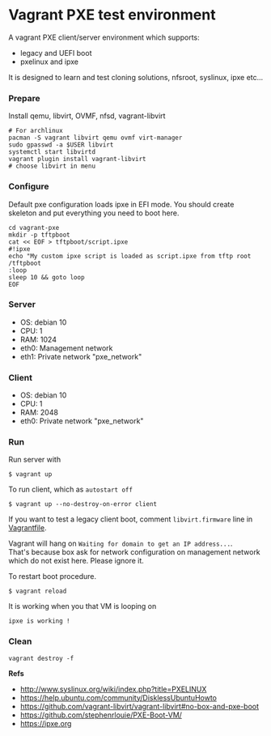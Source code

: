 # Vagrant PXE test environment

A vagrant PXE client/server environment which supports:
- legacy and UEFI boot  
- pxelinux and ipxe  

It is designed to learn and test cloning solutions, nfsroot, syslinux, ipxe etc...

### Prepare

Install qemu, libvirt, OVMF, nfsd, vagrant-libvirt
```
# For archlinux
pacman -S vagrant libvirt qemu ovmf virt-manager
sudo gpasswd -a $USER libvirt
systemctl start libvirtd
vagrant plugin install vagrant-libvirt
# choose libvirt in menu
```

### Configure

Default pxe configuration loads ipxe in EFI mode.
You should create skeleton and put everything you need to boot here.  
```
cd vagrant-pxe
mkdir -p tftpboot
cat << EOF > tftpboot/script.ipxe
#!ipxe
echo "My custom ipxe script is loaded as script.ipxe from tftp root /tftpboot
:loop
sleep 10 && goto loop
EOF
```

### Server

- OS: debian 10  
- CPU: 1  
- RAM: 1024  
- eth0: Management network  
- eth1: Private network "pxe_network"  

### Client

- OS: debian 10  
- CPU: 1  
- RAM: 2048  
- eth0: Private network "pxe_network"  

### Run

Run server with
```
$ vagrant up
```

To run client, which as ``autostart off``
```
$ vagrant up --no-destroy-on-error client
```
If you want to test a legacy client boot, comment ``libvirt.firmware`` line in [Vagrantfile](Vagrantfile).

Vagrant will hang on ``Waiting for domain to get an IP address...``.  
That's because box ask for network configuration on management network which do not exist here. Please ignore it.  

To restart boot procedure.
```
$ vagrant reload
```
It is working when you that VM is looping on
```
ipxe is working !
```

### Clean
```
vagrant destroy -f
```

**Refs**

- http://www.syslinux.org/wiki/index.php?title=PXELINUX
- https://help.ubuntu.com/community/DisklessUbuntuHowto
- https://github.com/vagrant-libvirt/vagrant-libvirt#no-box-and-pxe-boot
- https://github.com/stephenrlouie/PXE-Boot-VM/  
- https://ipxe.org
